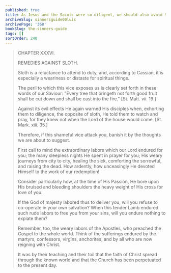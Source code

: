 ```yaml
---
published: true
title: As Jesus and the Saints were so diligent, we should also avoid Sloth
archiveSlug: sinnersguide00luis
archivePage: '368'
bookSlug: the-sinners-guide
tags: []
sortOrder: 240
---
```


> CHAPTER XXXVI.
>
> REMEDIES AGAINST SLOTH.
>
> Sloth is a reluctance to attend to duty, and, according to Cassian, it is especially a weariness or distaste for spiritual things.
>
> The peril to which this vice exposes us is clearly set forth in these words of our Saviour: "Every tree that bringeth not forth good fruit shall be cut down and shall be cast into the fire." [St. Matt. vii. 19.]
>
> Against its evil effects He again warned His disciples when, exhorting them to diligence, the opposite of sloth, He told them to watch and pray, for they knew not when the Lord of the house would come. [St. Mark. xiii. 35.]
>
> Therefore, if this shameful vice attack you, banish it by the thoughts we are about to suggest.
>
> First call to mind the extraordinary labors which our Lord endured for you; the many sleepless nights He spent in prayer for you; His weary journeys from city to city, healing the sick, comforting the sorrowful, and raising the dead. How ardently, how unceasingly He devoted Himself to the work of our redemption! 
>
> Consider particularly how, at the time of His Passion, He bore upon His bruised and bleeding shoulders the heavy weight of His cross for love of you.
>
> If the God of majesty labored thus to deliver you, will you refuse to co-operate in your own salvation? When this tender Lamb endured such rude labors to free you from your sins, will you endure nothing to expiate them?
>
> Remember, too, the weary labors of the Apostles, who preached the Gospel to the whole world. Think of the sufferings endured by the martyrs, confessors, virgins, anchorites, and by all who are now reigning with Christ.
>
> It was by their teaching and their toil that the faith of Christ spread through the known world and that the Church has been perpetuated to the present day.
